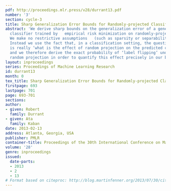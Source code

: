 ```yaml
---
pdf: http://proceedings.mlr.press/v28/durrant13.pdf
number: '3'
section: cycle-3
title: Sharp Generalization Error Bounds for Randomly-projected Classifiers
abstract: 'We derive sharp bounds on the generalization error of a generic linear
  classifier trained by   empirical risk minimization on randomly-projected data.
  We make no restrictive assumptions   (such as sparsity or separability) on the data:
  Instead we use the fact that, in a classification setting, the question of interest
  is really ‘what is the effect of random projection on the predicted class labels?’
  and we therefore derive the exact probability of ‘label flipping’ under Gaussian
  random projection in order to quantify this effect precisely in our bounds.'
layout: inproceedings
series: Proceedings of Machine Learning Research
id: durrant13
month: 0
tex_title: Sharp Generalization Error Bounds for Randomly-projected Classifiers
firstpage: 693
lastpage: 701
page: 693-701
sections: 
author:
- given: Robert
  family: Durrant
- given: Ata
  family: Kaban
date: 2013-02-13
address: Atlanta, Georgia, USA
publisher: PMLR
container-title: Proceedings of the 30th International Conference on Machine Learning
volume: '28'
genre: inproceedings
issued:
  date-parts:
  - 2013
  - 2
  - 13
# Format based on citeproc: http://blog.martinfenner.org/2013/07/30/citeproc-yaml-for-bibliographies/
---
```

